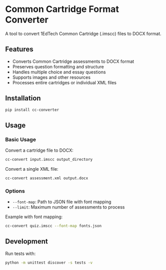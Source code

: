 # Common Cartridge Format Converter

A tool to convert 1EdTech Common Cartridge (.imscc) files to DOCX format.

## Features

- Converts Common Cartridge assessments to DOCX format
- Preserves question formatting and structure
- Handles multiple choice and essay questions
- Supports images and other resources
- Processes entire cartridges or individual XML files

## Installation

```bash
pip install cc-converter
```

## Usage

### Basic Usage

Convert a cartridge file to DOCX:

```bash
cc-convert input.imscc output_directory
```

Convert a single XML file:

```bash
cc-convert assessment.xml output.docx
```

### Options

- `--font-map`: Path to JSON file with font mapping
- `--limit`: Maximum number of assessments to process

Example with font mapping:

```bash
cc-convert quiz.imscc --font-map fonts.json
```

## Development

Run tests with:

```bash
python -m unittest discover -s tests -v
```
